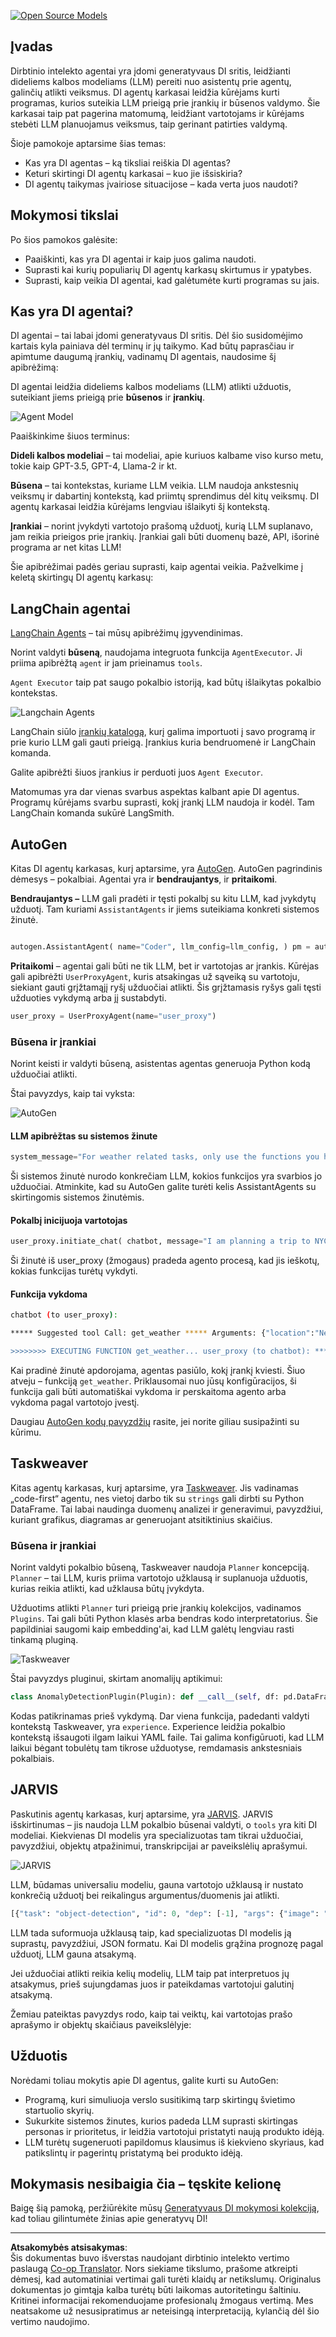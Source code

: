 <!--
CO_OP_TRANSLATOR_METADATA:
{
  "original_hash": "11f03c81f190d9cbafd0f977dcbede6c",
  "translation_date": "2025-08-25T12:42:32+00:00",
  "source_file": "17-ai-agents/README.md",
  "language_code": "lt"
}
-->
[![Open Source Models](../../../translated_images/17-lesson-banner.a5b918fb0920e4e6d8d391a100f5cb1d5929f4c2752c937d40392905dec82592.lt.png)](https://aka.ms/gen-ai-lesson17-gh?WT.mc_id=academic-105485-koreyst)

## Įvadas

Dirbtinio intelekto agentai yra įdomi generatyvaus DI sritis, leidžianti dideliems kalbos modeliams (LLM) pereiti nuo asistentų prie agentų, galinčių atlikti veiksmus. DI agentų karkasai leidžia kūrėjams kurti programas, kurios suteikia LLM prieigą prie įrankių ir būsenos valdymo. Šie karkasai taip pat pagerina matomumą, leidžiant vartotojams ir kūrėjams stebėti LLM planuojamus veiksmus, taip gerinant patirties valdymą.

Šioje pamokoje aptarsime šias temas:

- Kas yra DI agentas – ką tiksliai reiškia DI agentas?
- Keturi skirtingi DI agentų karkasai – kuo jie išsiskiria?
- DI agentų taikymas įvairiose situacijose – kada verta juos naudoti?

## Mokymosi tikslai

Po šios pamokos galėsite:

- Paaiškinti, kas yra DI agentai ir kaip juos galima naudoti.
- Suprasti kai kurių populiarių DI agentų karkasų skirtumus ir ypatybes.
- Suprasti, kaip veikia DI agentai, kad galėtumėte kurti programas su jais.

## Kas yra DI agentai?

DI agentai – tai labai įdomi generatyvaus DI sritis. Dėl šio susidomėjimo kartais kyla painiava dėl terminų ir jų taikymo. Kad būtų paprasčiau ir apimtume daugumą įrankių, vadinamų DI agentais, naudosime šį apibrėžimą:

DI agentai leidžia dideliems kalbos modeliams (LLM) atlikti užduotis, suteikiant jiems prieigą prie **būsenos** ir **įrankių**.

![Agent Model](../../../translated_images/what-agent.21f2893bdfd01e6a7fd09b0416c2b15594d97f44bbb2ab5a1ff8bf643d2fcb3d.lt.png)

Paaiškinkime šiuos terminus:

**Dideli kalbos modeliai** – tai modeliai, apie kuriuos kalbame viso kurso metu, tokie kaip GPT-3.5, GPT-4, Llama-2 ir kt.

**Būsena** – tai kontekstas, kuriame LLM veikia. LLM naudoja ankstesnių veiksmų ir dabartinį kontekstą, kad priimtų sprendimus dėl kitų veiksmų. DI agentų karkasai leidžia kūrėjams lengviau išlaikyti šį kontekstą.

**Įrankiai** – norint įvykdyti vartotojo prašomą užduotį, kurią LLM suplanavo, jam reikia prieigos prie įrankių. Įrankiai gali būti duomenų bazė, API, išorinė programa ar net kitas LLM!

Šie apibrėžimai padės geriau suprasti, kaip agentai veikia. Pažvelkime į keletą skirtingų DI agentų karkasų:

## LangChain agentai

[LangChain Agents](https://python.langchain.com/docs/how_to/#agents?WT.mc_id=academic-105485-koreyst) – tai mūsų apibrėžimų įgyvendinimas.

Norint valdyti **būseną**, naudojama integruota funkcija `AgentExecutor`. Ji priima apibrėžtą `agent` ir jam prieinamus `tools`.

`Agent Executor` taip pat saugo pokalbio istoriją, kad būtų išlaikytas pokalbio kontekstas.

![Langchain Agents](../../../translated_images/langchain-agents.edcc55b5d5c437169a2037211284154561183c58bcec6d4ac2f8a79046fac9af.lt.png)

LangChain siūlo [įrankių katalogą](https://integrations.langchain.com/tools?WT.mc_id=academic-105485-koreyst), kurį galima importuoti į savo programą ir prie kurio LLM gali gauti prieigą. Įrankius kuria bendruomenė ir LangChain komanda.

Galite apibrėžti šiuos įrankius ir perduoti juos `Agent Executor`.

Matomumas yra dar vienas svarbus aspektas kalbant apie DI agentus. Programų kūrėjams svarbu suprasti, kokį įrankį LLM naudoja ir kodėl. Tam LangChain komanda sukūrė LangSmith.

## AutoGen

Kitas DI agentų karkasas, kurį aptarsime, yra [AutoGen](https://microsoft.github.io/autogen/?WT.mc_id=academic-105485-koreyst). AutoGen pagrindinis dėmesys – pokalbiai. Agentai yra ir **bendraujantys**, ir **pritaikomi**.

**Bendraujantys –** LLM gali pradėti ir tęsti pokalbį su kitu LLM, kad įvykdytų užduotį. Tam kuriami `AssistantAgents` ir jiems suteikiama konkreti sistemos žinutė.

```python

autogen.AssistantAgent( name="Coder", llm_config=llm_config, ) pm = autogen.AssistantAgent( name="Product_manager", system_message="Creative in software product ideas.", llm_config=llm_config, )

```

**Pritaikomi** – agentai gali būti ne tik LLM, bet ir vartotojas ar įrankis. Kūrėjas gali apibrėžti `UserProxyAgent`, kuris atsakingas už sąveiką su vartotoju, siekiant gauti grįžtamąjį ryšį užduočiai atlikti. Šis grįžtamasis ryšys gali tęsti užduoties vykdymą arba jį sustabdyti.

```python
user_proxy = UserProxyAgent(name="user_proxy")
```

### Būsena ir įrankiai

Norint keisti ir valdyti būseną, asistentas agentas generuoja Python kodą užduočiai atlikti.

Štai pavyzdys, kaip tai vyksta:

![AutoGen](../../../translated_images/autogen.dee9a25a45fde584fedd84b812a6e31de5a6464687cdb66bb4f2cb7521391856.lt.png)

#### LLM apibrėžtas su sistemos žinute

```python
system_message="For weather related tasks, only use the functions you have been provided with. Reply TERMINATE when the task is done."
```

Ši sistemos žinutė nurodo konkrečiam LLM, kokios funkcijos yra svarbios jo užduočiai. Atminkite, kad su AutoGen galite turėti kelis AssistantAgents su skirtingomis sistemos žinutėmis.

#### Pokalbį inicijuoja vartotojas

```python
user_proxy.initiate_chat( chatbot, message="I am planning a trip to NYC next week, can you help me pick out what to wear? ", )

```

Ši žinutė iš user_proxy (žmogaus) pradeda agento procesą, kad jis ieškotų, kokias funkcijas turėtų vykdyti.

#### Funkcija vykdoma

```bash
chatbot (to user_proxy):

***** Suggested tool Call: get_weather ***** Arguments: {"location":"New York City, NY","time_periond:"7","temperature_unit":"Celsius"} ******************************************************** --------------------------------------------------------------------------------

>>>>>>>> EXECUTING FUNCTION get_weather... user_proxy (to chatbot): ***** Response from calling function "get_weather" ***** 112.22727272727272 EUR ****************************************************************

```

Kai pradinė žinutė apdorojama, agentas pasiūlo, kokį įrankį kviesti. Šiuo atveju – funkciją `get_weather`. Priklausomai nuo jūsų konfigūracijos, ši funkcija gali būti automatiškai vykdoma ir perskaitoma agento arba vykdoma pagal vartotojo įvestį.

Daugiau [AutoGen kodų pavyzdžių](https://microsoft.github.io/autogen/docs/Examples/?WT.mc_id=academic-105485-koreyst) rasite, jei norite giliau susipažinti su kūrimu.

## Taskweaver

Kitas agentų karkasas, kurį aptarsime, yra [Taskweaver](https://microsoft.github.io/TaskWeaver/?WT.mc_id=academic-105485-koreyst). Jis vadinamas „code-first“ agentu, nes vietoj darbo tik su `strings` gali dirbti su Python DataFrame. Tai labai naudinga duomenų analizei ir generavimui, pavyzdžiui, kuriant grafikus, diagramas ar generuojant atsitiktinius skaičius.

### Būsena ir įrankiai

Norint valdyti pokalbio būseną, Taskweaver naudoja `Planner` koncepciją. `Planner` – tai LLM, kuris priima vartotojo užklausą ir suplanuoja užduotis, kurias reikia atlikti, kad užklausa būtų įvykdyta.

Užduotims atlikti `Planner` turi prieigą prie įrankių kolekcijos, vadinamos `Plugins`. Tai gali būti Python klasės arba bendras kodo interpretatorius. Šie papildiniai saugomi kaip embedding'ai, kad LLM galėtų lengviau rasti tinkamą pluginą.

![Taskweaver](../../../translated_images/taskweaver.da8559999267715a95b7677cf9b7d7dd8420aee6f3c484ced1833f081988dcd5.lt.png)

Štai pavyzdys pluginui, skirtam anomalijų aptikimui:

```python
class AnomalyDetectionPlugin(Plugin): def __call__(self, df: pd.DataFrame, time_col_name: str, value_col_name: str):
```

Kodas patikrinamas prieš vykdymą. Dar viena funkcija, padedanti valdyti kontekstą Taskweaver, yra `experience`. Experience leidžia pokalbio kontekstą išsaugoti ilgam laikui YAML faile. Tai galima konfigūruoti, kad LLM laikui bėgant tobulėtų tam tikrose užduotyse, remdamasis ankstesniais pokalbiais.

## JARVIS

Paskutinis agentų karkasas, kurį aptarsime, yra [JARVIS](https://github.com/microsoft/JARVIS?tab=readme-ov-file?WT.mc_id=academic-105485-koreyst). JARVIS išskirtinumas – jis naudoja LLM pokalbio būsenai valdyti, o `tools` yra kiti DI modeliai. Kiekvienas DI modelis yra specializuotas tam tikrai užduočiai, pavyzdžiui, objektų atpažinimui, transkripcijai ar paveikslėlių aprašymui.

![JARVIS](../../../translated_images/jarvis.762ddbadbd1a3a3364d4ca3db1a7a9c0d2180060c0f8da6f7bd5b5ea2a115aa7.lt.png)

LLM, būdamas universaliu modeliu, gauna vartotojo užklausą ir nustato konkrečią užduotį bei reikalingus argumentus/duomenis jai atlikti.

```python
[{"task": "object-detection", "id": 0, "dep": [-1], "args": {"image": "e1.jpg" }}]
```

LLM tada suformuoja užklausą taip, kad specializuotas DI modelis ją suprastų, pavyzdžiui, JSON formatu. Kai DI modelis grąžina prognozę pagal užduotį, LLM gauna atsakymą.

Jei užduočiai atlikti reikia kelių modelių, LLM taip pat interpretuos jų atsakymus, prieš sujungdamas juos ir pateikdamas vartotojui galutinį atsakymą.

Žemiau pateiktas pavyzdys rodo, kaip tai veiktų, kai vartotojas prašo aprašymo ir objektų skaičiaus paveikslėlyje:

## Užduotis

Norėdami toliau mokytis apie DI agentus, galite kurti su AutoGen:

- Programą, kuri simuliuoja verslo susitikimą tarp skirtingų švietimo startuolio skyrių.
- Sukurkite sistemos žinutes, kurios padeda LLM suprasti skirtingas personas ir prioritetus, ir leidžia vartotojui pristatyti naują produkto idėją.
- LLM turėtų sugeneruoti papildomus klausimus iš kiekvieno skyriaus, kad patikslintų ir pagerintų pristatymą bei produkto idėją.

## Mokymasis nesibaigia čia – tęskite kelionę

Baigę šią pamoką, peržiūrėkite mūsų [Generatyvaus DI mokymosi kolekciją](https://aka.ms/genai-collection?WT.mc_id=academic-105485-koreyst), kad toliau gilintumėte žinias apie generatyvų DI!

---

**Atsakomybės atsisakymas**:  
Šis dokumentas buvo išverstas naudojant dirbtinio intelekto vertimo paslaugą [Co-op Translator](https://github.com/Azure/co-op-translator). Nors siekiame tikslumo, prašome atkreipti dėmesį, kad automatiniai vertimai gali turėti klaidų ar netikslumų. Originalus dokumentas jo gimtąja kalba turėtų būti laikomas autoritetingu šaltiniu. Kritinei informacijai rekomenduojame profesionalų žmogaus vertimą. Mes neatsakome už nesusipratimus ar neteisingą interpretaciją, kylančią dėl šio vertimo naudojimo.